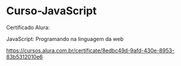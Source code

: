 # Curso-JavaScript

Certificado Alura:

JavaScript: Programando na linguagem da web

https://cursos.alura.com.br/certificate/8edbc49d-9afd-430e-8953-83b5312010e6


